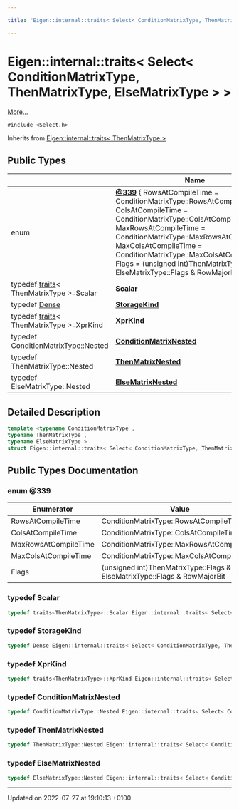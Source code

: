 ```yaml
---

title: "Eigen::internal::traits< Select< ConditionMatrixType, ThenMatrixType, ElseMatrixType > >"

---
```


# Eigen::internal::traits< Select< ConditionMatrixType, ThenMatrixType, ElseMatrixType > >



 [More...](#detailed-description)


`#include <Select.h>`

Inherits from [Eigen::internal::traits< ThenMatrixType >](http://example.org/classes/structeigen_1_1internal_1_1traits/)

## Public Types

|                | Name           |
| -------------- | -------------- |
| enum| **[@339](http://example.org/classes/structeigen_1_1internal_1_1traits_3_01select_3_01conditionmatrixtype_00_01thenmatrixtype_00_01elsematrixtype_01_4_01_4/#enum-@339)** { RowsAtCompileTime = ConditionMatrixType::RowsAtCompileTime, ColsAtCompileTime = ConditionMatrixType::ColsAtCompileTime, MaxRowsAtCompileTime = ConditionMatrixType::MaxRowsAtCompileTime, MaxColsAtCompileTime = ConditionMatrixType::MaxColsAtCompileTime, Flags = (unsigned int)ThenMatrixType::Flags & ElseMatrixType::Flags & RowMajorBit} |
| typedef <a href="http://example.org/classes/structeigen_1_1internal_1_1traits/">traits</a>< ThenMatrixType >::Scalar | **[Scalar](http://example.org/classes/structeigen_1_1internal_1_1traits_3_01select_3_01conditionmatrixtype_00_01thenmatrixtype_00_01elsematrixtype_01_4_01_4/#typedef-scalar)**  |
| typedef <a href="http://example.org/classes/structeigen_1_1dense/">Dense</a> | **[StorageKind](http://example.org/classes/structeigen_1_1internal_1_1traits_3_01select_3_01conditionmatrixtype_00_01thenmatrixtype_00_01elsematrixtype_01_4_01_4/#typedef-storagekind)**  |
| typedef <a href="http://example.org/classes/structeigen_1_1internal_1_1traits/">traits</a>< ThenMatrixType >::XprKind | **[XprKind](http://example.org/classes/structeigen_1_1internal_1_1traits_3_01select_3_01conditionmatrixtype_00_01thenmatrixtype_00_01elsematrixtype_01_4_01_4/#typedef-xprkind)**  |
| typedef ConditionMatrixType::Nested | **[ConditionMatrixNested](http://example.org/classes/structeigen_1_1internal_1_1traits_3_01select_3_01conditionmatrixtype_00_01thenmatrixtype_00_01elsematrixtype_01_4_01_4/#typedef-conditionmatrixnested)**  |
| typedef ThenMatrixType::Nested | **[ThenMatrixNested](http://example.org/classes/structeigen_1_1internal_1_1traits_3_01select_3_01conditionmatrixtype_00_01thenmatrixtype_00_01elsematrixtype_01_4_01_4/#typedef-thenmatrixnested)**  |
| typedef ElseMatrixType::Nested | **[ElseMatrixNested](http://example.org/classes/structeigen_1_1internal_1_1traits_3_01select_3_01conditionmatrixtype_00_01thenmatrixtype_00_01elsematrixtype_01_4_01_4/#typedef-elsematrixnested)**  |

## Detailed Description

```cpp
template <typename ConditionMatrixType ,
typename ThenMatrixType ,
typename ElseMatrixType >
struct Eigen::internal::traits< Select< ConditionMatrixType, ThenMatrixType, ElseMatrixType > >;
```

## Public Types Documentation

### enum @339

| Enumerator | Value | Description |
| ---------- | ----- | ----------- |
| RowsAtCompileTime | ConditionMatrixType::RowsAtCompileTime|   |
| ColsAtCompileTime | ConditionMatrixType::ColsAtCompileTime|   |
| MaxRowsAtCompileTime | ConditionMatrixType::MaxRowsAtCompileTime|   |
| MaxColsAtCompileTime | ConditionMatrixType::MaxColsAtCompileTime|   |
| Flags | (unsigned int)ThenMatrixType::Flags & ElseMatrixType::Flags & RowMajorBit|   |




### typedef Scalar

```cpp
typedef traits<ThenMatrixType>::Scalar Eigen::internal::traits< Select< ConditionMatrixType, ThenMatrixType, ElseMatrixType > >::Scalar;
```


### typedef StorageKind

```cpp
typedef Dense Eigen::internal::traits< Select< ConditionMatrixType, ThenMatrixType, ElseMatrixType > >::StorageKind;
```


### typedef XprKind

```cpp
typedef traits<ThenMatrixType>::XprKind Eigen::internal::traits< Select< ConditionMatrixType, ThenMatrixType, ElseMatrixType > >::XprKind;
```


### typedef ConditionMatrixNested

```cpp
typedef ConditionMatrixType::Nested Eigen::internal::traits< Select< ConditionMatrixType, ThenMatrixType, ElseMatrixType > >::ConditionMatrixNested;
```


### typedef ThenMatrixNested

```cpp
typedef ThenMatrixType::Nested Eigen::internal::traits< Select< ConditionMatrixType, ThenMatrixType, ElseMatrixType > >::ThenMatrixNested;
```


### typedef ElseMatrixNested

```cpp
typedef ElseMatrixType::Nested Eigen::internal::traits< Select< ConditionMatrixType, ThenMatrixType, ElseMatrixType > >::ElseMatrixNested;
```


-------------------------------

Updated on 2022-07-27 at 19:10:13 +0100